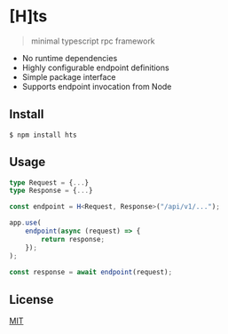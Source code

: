 # [H]ts

> minimal typescript rpc framework

* No runtime dependencies
* Highly configurable endpoint definitions
* Simple package interface
* Supports endpoint invocation from Node

## Install

```shell
$ npm install hts
```

## Usage

```typescript
type Request = {...}
type Response = {...}

const endpoint = H<Request, Response>("/api/v1/...");
```

```typescript
app.use(
    endpoint(async (request) => {
        return response;
    });
);
```

```typescript
const response = await endpoint(request);
```

## License

[MIT](./LICENSE)
